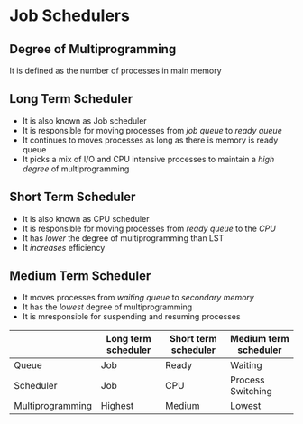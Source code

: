 # Job Schedulers

## Degree of Multiprogramming

It is defined as the number of processes in main memory

## Long Term Scheduler

- It is also known as Job scheduler
- It is responsible for moving processes from *job queue* to *ready queue*
- It continues to moves processes as long as there is memory is ready queue
- It picks a mix of I/O and CPU intensive processes to maintain a *high degree* of
multiprogramming

## Short Term Scheduler

- It is also known as CPU scheduler
- It is responsible for moving processes from *ready queue* to the *CPU*
- It has *lower* the degree of multiprogramming than LST
- It *increases* efficiency

## Medium Term Scheduler

- It moves processes from *waiting queue* to *secondary memory*
- It has the *lowest* degree of multiprogramming
- It is mresponsible for suspending and resuming processes

|                 | Long term scheduler | Short term scheduler | Medium term scheduler |
|-----------------|---------------------|----------------------|-----------------------|
|Queue            |        Job          |        Ready         |       Waiting         |
|Scheduler        |        Job          |         CPU          |  Process Switching    |
|Multiprogramming |      Highest        |        Medium        |       Lowest          |
